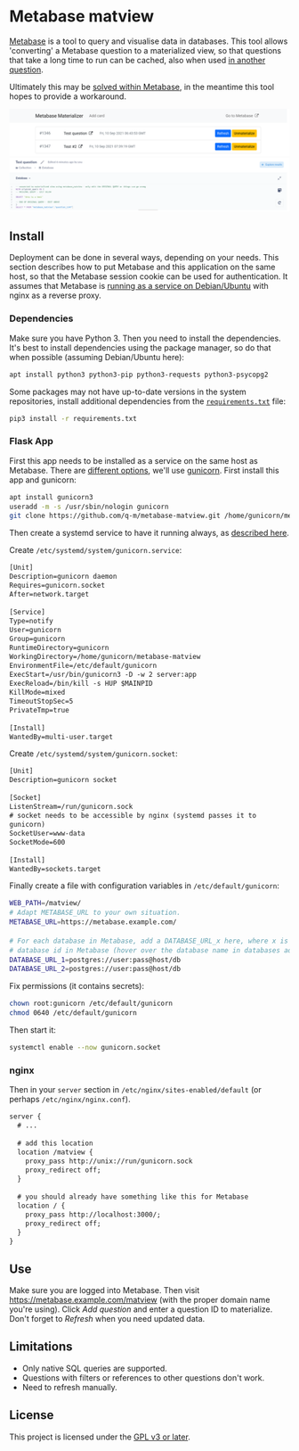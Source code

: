 # Metabase matview

[Metabase](https://www.metabase.com/) is a tool to query and visualise data in databases.
This tool allows 'converting' a Metabase question to a materialized view, so that questions
that take a long time to run can be cached, also when used [in another question](https://www.metabase.com/docs/latest/users-guide/referencing-saved-questions-in-queries.html).

Ultimately this may be [solved within Metabase](https://github.com/metabase/metabase/issues/5596),
in the meantime this tool hopes to provide a workaround.

![screenshot of app](screenshot-1.png)
![screenshot of materialized Metabase question](screenshot-2.png)

## Install

Deployment can be done in several ways, depending on your needs. This section describes
how to put Metabase and this application on the same host, so that the Metabase session
cookie can be used for authentication. It assumes that Metabase is
[running as a service on Debian/Ubuntu](https://www.metabase.com/docs/latest/operations-guide/running-metabase-on-debian.html)
with nginx as a reverse proxy.

### Dependencies

Make sure you have Python 3. Then you need to install the dependencies. It's best to
install dependencies using the package manager, so do that when possible (assuming
Debian/Ubuntu here):

```sh
apt install python3 python3-pip python3-requests python3-psycopg2
```

Some packages may not have up-to-date versions in the system repositories, install
additional dependencies from the [`requirements.txt`](requirements.txt) file:

```sh
pip3 install -r requirements.txt
```

### Flask App

First this app needs to be installed as a service on the same host as Metabase. There
are [different options](https://flask.palletsprojects.com/en/2.0.x/deploying/),
we'll use [gunicorn](https://gunicorn.org/). First install this app and gunicorn:

```sh
apt install gunicorn3
useradd -m -s /usr/sbin/nologin gunicorn
git clone https://github.com/q-m/metabase-matview.git /home/gunicorn/metabase-matview
```

Then create a systemd service to have it running always, as [described here](https://docs.gunicorn.org/en/stable/deploy.html#systemd).

Create `/etc/systemd/system/gunicorn.service`:

```systemd
[Unit]
Description=gunicorn daemon
Requires=gunicorn.socket
After=network.target

[Service]
Type=notify
User=gunicorn
Group=gunicorn
RuntimeDirectory=gunicorn
WorkingDirectory=/home/gunicorn/metabase-matview
EnvironmentFile=/etc/default/gunicorn
ExecStart=/usr/bin/gunicorn3 -D -w 2 server:app
ExecReload=/bin/kill -s HUP $MAINPID
KillMode=mixed
TimeoutStopSec=5
PrivateTmp=true

[Install]
WantedBy=multi-user.target
```

Create `/etc/systemd/system/gunicorn.socket`:

```systemd
[Unit]
Description=gunicorn socket

[Socket]
ListenStream=/run/gunicorn.sock
# socket needs to be accessible by nginx (systemd passes it to gunicorn)
SocketUser=www-data
SocketMode=600

[Install]
WantedBy=sockets.target
```

Finally create a file with configuration variables in `/etc/default/gunicorn`:

```sh
WEB_PATH=/matview/
# Adapt METABASE_URL to your own situation.
METABASE_URL=https://metabase.example.com/

# For each database in Metabase, add a DATABASE_URL_x here, where x is the
# database id in Metabase (hover over the database name in databases admin).
DATABASE_URL_1=postgres://user:pass@host/db
DATABASE_URL_2=postgres://user:pass@host/db
```

Fix permissions (it contains secrets):

```sh
chown root:gunicorn /etc/default/gunicorn
chmod 0640 /etc/default/gunicorn
```

Then start it:

```sh
systemctl enable --now gunicorn.socket
```

### nginx

Then in your `server` section in `/etc/nginx/sites-enabled/default` (or perhaps `/etc/nginx/nginx.conf`).

```nginx
server {
  # ...

  # add this location
  location /matview {
    proxy_pass http://unix://run/gunicorn.sock
    proxy_redirect off;
  }

  # you should already have something like this for Metabase
  location / {
    proxy_pass http://localhost:3000/;
    proxy_redirect off;
  }
}
```

## Use

Make sure you are logged into Metabase.
Then visit https://metabase.example.com/matview (with the proper domain name you're using).
Click _Add question_ and enter a question ID to materialize.
Don't forget to _Refresh_ when you need updated data.

## Limitations

- Only native SQL queries are supported.
- Questions with filters or references to other questions don't work.
- Need to refresh manually.

## License

This project is licensed under the [GPL v3 or later](LICENSE.md).
